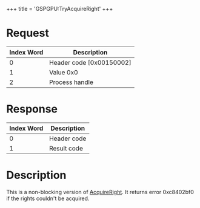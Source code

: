 +++
title = 'GSPGPU:TryAcquireRight'
+++

# Request

| Index Word | Description                |
|------------|----------------------------|
| 0          | Header code \[0x00150002\] |
| 1          | Value 0x0                  |
| 2          | Process handle             |

# Response

| Index Word | Description |
|------------|-------------|
| 0          | Header code |
| 1          | Result code |

# Description

This is a non-blocking version of
[AcquireRight](GSPGPU:AcquireRight "wikilink"). It returns error
0xc8402bf0 if the rights couldn't be acquired.
